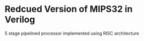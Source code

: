 # Redcued Version of MIPS32 in Verilog
5 stage pipelined processor implemented using RISC architecture
